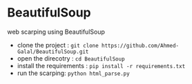 # BeautifulSoup
web scarping using BeautifulSoup 
* clone the project : `git clone https://github.com/Ahmed-Galal/BeautifulSoup.git`
* open the direcotry : `cd BeautifulSoup`
* install the requirements : `pip install -r requirements.txt`
* run the scarping: `python html_parse.py`
